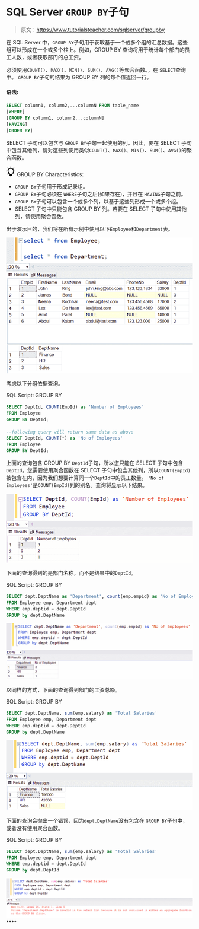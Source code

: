 # SQL Server `GROUP BY`子句

> 原文：<https://www.tutorialsteacher.com/sqlserver/groupby>

在 SQL Server 中，`GROUP BY`子句用于获取基于一个或多个组的汇总数据。这些组可以形成在一个或多个柱上。例如，GROUP BY 查询将用于统计每个部门的员工人数，或者获取部门的总工资。

必须使用`COUNT()`、`MAX()`、`MIN()`、`SUM()`、`AVG()`等聚合函数。，在 `SELECT`查询中。 `GROUP BY`子句的结果为 GROUP BY 列的每个值返回一行。

#### 语法:

```sql
SELECT column1, column2,...columnN FROM table_name
[WHERE]
[GROUP BY column1, column2...columnN]
[HAVING]
[ORDER BY] 
```

SELECT 子句可以包含与 `GROUP BY`子句一起使用的列。因此，要在 SELECT 子句中包含其他列，请对这些列使用类似`COUNT()`、`MAX()`、`MIN()`、`SUM()`、`AVG()`的聚合函数。

![](img/85db52f5404f0c468e1b194aa487d6a1.png)  GROUP BY Characteristics:

*   `GROUP BY`子句用于形成记录组。
*   `GROUP BY`子句必须在 `WHERE`子句之后(如果存在)，并且在 `HAVING`子句之前。
*   `GROUP BY`子句可以包含一个或多个列，以基于这些列形成一个或多个组。
*   SELECT 子句中只能包含 GROUP BY 列。若要在 SELECT 子句中使用其他列，请使用聚合函数。

出于演示目的，我们将在所有示例中使用以下`Employee`和`Department`表。

[![sample tables](img/10196b90c13e5c72d4939e1eb6fb595a.png)](../../Content/images/sqlserver/demo-tables.png)

考虑以下分组依据查询。

SQL Script: GROUP BY 

```sql
SELECT DeptId, COUNT(EmpId) as 'Number of Employees' 
FROM Employee
GROUP BY DeptId;

--following query will return same data as above
SELECT DeptId, COUNT(*) as 'No of Employees' 
FROM Employee
GROUP BY DeptId; 
```

上面的查询包含 GROUP BY `DeptId`子句，所以您只能在 SELECT 子句中包含`DeptId`。您需要使用聚合函数在 SELECT 子句中包含其他列，所以`COUNT(EmpId)`被包含在内，因为我们想要计算同一个`DeptId`中的员工数量。 `'No of Employees'`是`COUNT(EmpId)`列的别名。查询将显示以下结果。

[![groupby query](img/62ac81435e37728d5d906aa85068a7c4.png)](../../Content/images/sqlserver/groupby2.png)

下面的查询得到的是部门名称，而不是结果中的`DeptId`。

SQL Script: GROUP BY 

```sql
SELECT dept.DeptName as 'Department', count(emp.empid) as 'No of Employees'
FROM Employee emp, Department dept
WHERE emp.deptid = dept.DeptId
GROUP by dept.DeptName 
```

[![groupby query](img/a2d0ad30fa41681a44a52518b214d53f.png)](../../Content/images/sqlserver/groupby3.png)

以同样的方式，下面的查询得到部门的工资总额。

SQL Script: GROUP BY 

```sql
SELECT dept.DeptName, sum(emp.salary) as 'Total Salaries'
FROM Employee emp, Department dept
WHERE emp.deptid = dept.DeptId
GROUP by dept.DeptName 
```

[![groupby query](img/9be7d1b543e6ae13eacb8e2875ab249a.png)](../../Content/images/sqlserver/groupby4.png)

下面的查询会抛出一个错误，因为`dept.DeptName`没有包含在 `GROUP BY`子句中，或者没有使用聚合函数。

SQL Script: GROUP BY 

```sql
SELECT dept.DeptName, sum(emp.salary) as 'Total Salaries'
FROM Employee emp, Department dept
WHERE emp.deptid = dept.DeptId
GROUP by dept.DeptId 
```

[![groupby query](img/2f838709ced3c3ed961c6e9818500dd5.png)](../../Content/images/sqlserver/groupby5.png)****